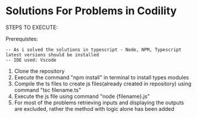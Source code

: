 # Solutions For Problems in Codility

STEPS TO EXECUTE:

Prerequistes:

    -- As i solved the solutions in typescript - Node, NPM, Typescript latest versions should be installed
    -- IDE used: Vscode

1) Clone the repository
2) Execute the command "npm install" in terminal to install types modules
3) Compile the ts files to create js files(already created in repository) using command "tsc filename.ts"
4) Execute the js file using command "node {filename}.js"
5) For most of the problems retrieving inputs and displaying the outputs are excluded, rather the method with logic alone has been added

